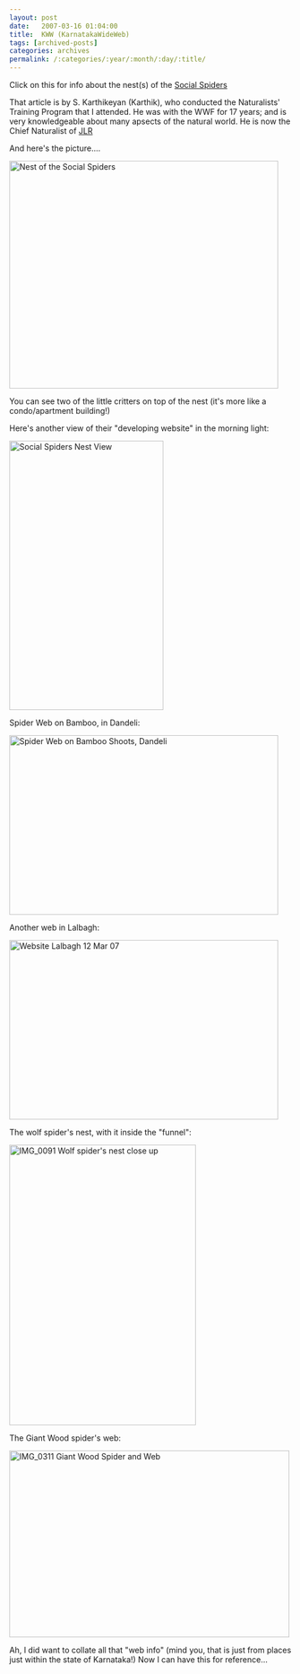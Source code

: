 ```yaml
---
layout: post
date:	2007-03-16 01:04:00
title:  KWW (KarnatakaWideWeb)
tags: [archived-posts]
categories: archives
permalink: /:categories/:year/:month/:day/:title/
---
```

Click on this for info about the nest(s) of the <a href="http://www.wildwanderer.com/journal/social-spiders.html"> Social Spiders </a>

That article is by S. Karthikeyan (Karthik), who conducted the Naturalists' Training Program that I attended. He was with the WWF for 17 years; and is very knowledgeable about many apsects of the natural world. He is now the Chief Naturalist of  <a href="http://www.junglelodges.com/"> JLR </a>

And here's the picture....


<a href="http://www.flickr.com/photos/96476944@N00/420168805/" title="Photo Sharing"><img width="480" alt="Nest of the Social Spiders" src="http://farm1.static.flickr.com/163/420168805_c4e0c3ec72.jpg" height="406"/></a>

You can see two of the little critters on top of the nest (it's more like a condo/apartment building!)


Here's another view of their "developing website" in the morning light:

<a href="http://www.flickr.com/photos/96476944@N00/422345142/" title="Photo Sharing"><img width="275" alt="Social Spiders Nest View" src="http://farm1.static.flickr.com/147/422345142_e4c2ff9074.jpg" height="480"/></a>

<lj-cut text="Here are some of the other spiders/webs I have photographed">

Spider Web on Bamboo, in Dandeli:

<a href="http://www.flickr.com/photos/96476944@N00/396574865/" title="Photo Sharing"><img width="480" alt="Spider Web on Bamboo Shoots, Dandeli" src="http://farm1.static.flickr.com/129/396574865_f1f9a89a70.jpg" height="320"/></a>

Another web in Lalbagh:

<a href="http://www.flickr.com/photos/96476944@N00/418758591/" title="Photo Sharing"><img width="480" alt="Website Lalbagh 12 Mar 07" src="http://farm1.static.flickr.com/162/418758591_000dbc48b0.jpg" height="320"/></a>

The wolf spider's nest, with it inside the "funnel":

<a href="http://www.flickr.com/photos/93608290@N00/301840365/" title="Photo Sharing"><img width="333" alt="IMG_0091 Wolf spider's nest close up" src="http://farm1.static.flickr.com/106/301840365_3f4bfd95e4.jpg" height="500"/></a>

The Giant Wood spider's web:

<a href="http://www.flickr.com/photos/93608290@N00/305676742/" title="Photo Sharing"><img width="500" alt="IMG_0311 Giant Wood Spider and Web" src="http://farm1.static.flickr.com/120/305676742_5c182b2f54.jpg" height="333"/></a>

</lj-cut>

Ah, I did want to collate all that "web info" (mind you, that is just from places just within the state of Karnataka!) Now I can have this for reference...
